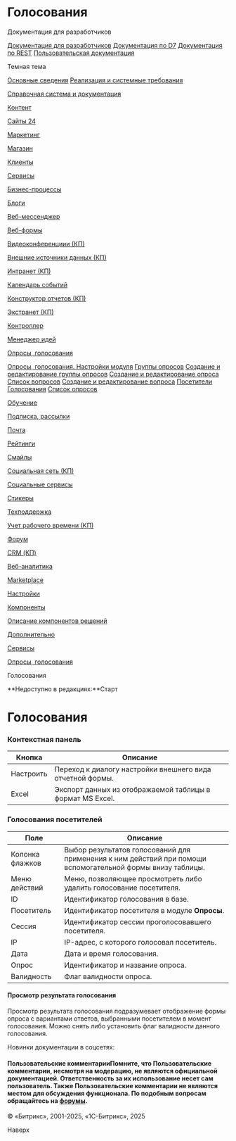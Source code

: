 # Голосования

Документация для разработчиков

[Документация для разработчиков](https://dev.1c-bitrix.ru/api_help/)
[Документация по D7](https://dev.1c-bitrix.ru/api_d7/)
[Документация по REST](https://dev.1c-bitrix.ru/rest_help/)
[Пользовательская документация](https://dev.1c-bitrix.ru/user_help/)

Темная тема

[Основные сведения](/user_help/index.php)
[Реализация и системные требования](/user_help/reqintro.php)

[Справочная система и документация](/user_help/help/index.php)

[Контент](/user_help/content/index.php)

[Сайты 24](/user_help/sites24/index.php)

[Маркетинг](/user_help/marketing/index.php)

[Магазин](/user_help/store/index.php)

[Клиенты](/user_help/clients/index.php)

[Сервисы](/user_help/service/index.php)

[Бизнес-процессы](/user_help/service/bizproc/index.php)

[Блоги](/user_help/service/blogs/index.php)

[Веб-мессенджер](/user_help/service/im/index.php)

[Веб-формы](/user_help/service/form/index.php)

[Видеоконференциии (КП)](/user_help/service/video/index.php)

[Внешние источники данных (КП)](/user_help/service/xdi/index.php)

[Интранет (КП)](/user_help/service/intranet/index.php)

[Календарь событий](/user_help/service/event_calendar/index.php)

[Конструктор отчетов (КП)](/user_help/service/report/index.php)

[Экстранет (КП)](/user_help/service/extranet/index.php)

[Контроллер](/user_help/service/controller/index.php)

[Менеджер идей](/user_help/service/idea/index.php)

[Опросы, голосования](/user_help/service/vote/index.php)

[Опросы, голосования. Настройки модуля](/user_help/service/vote/settings.php)
[Группы опросов](/user_help/service/vote/vote_channel_list.php)
[Создание и редактирование группы опросов](/user_help/service/vote/vote_channel_edit.php)
[Создание и редактирование опроса](/user_help/service/vote/vote_edit.php)
[Список вопросов](/user_help/service/vote/vote_question_list.php)
[Создание и редактирование вопроса](/user_help/service/vote/vote_question_edit.php)
[Посетители](/user_help/service/vote/vote_user_list.php)
[Голосования](/user_help/service/vote/vote_user_votes.php)
[Список опросов](/user_help/service/vote/vote_list.php)

[Обучение](/user_help/service/learning/index.php)

[Подписка, рассылки](/user_help/service/subscribe/index.php)

[Почта](/user_help/service/mail/index.php)

[Рейтинги](/user_help/service/rating/index.php)

[Смайлы](/user_help/service/smile/index.php)

[Социальная сеть (КП)](/user_help/service/socialnetwork/index.php)

[Социальные сервисы](/user_help/service/socialservices/index.php)

[Стикеры](/user_help/service/stickers/index.php)

[Техподдержка](/user_help/service/support/index.php)

[Учет рабочего времени (КП)](/user_help/service/timeman/index.php)

[Форум](/user_help/service/forum/index.php)

[CRM (КП)](/user_help/service/crm/index.php)

[Веб-аналитика](/user_help/statistic/index.php)

[Marketplace](/user_help/marketplace/index.php)

[Настройки](/user_help/settings/index.php)

[Компоненты](/user_help/components/index.php)

[Описание компонентов решений](/user_help/description_decisions/index.php)

[Дополнительно](/user_help/additional/index.php)

[Сервисы](/user_help/service/index.php)

[Опросы, голосования](/user_help/service/vote/index.php)

Голосования

**Недоступно в редакциях:**Старт

# Голосования

### Контекстная панель

| Кнопка | Описание |
| --- | --- |
| Настроить | Переход к диалогу настройки внешнего вида отчетной формы. |
| Excel | Экспорт данных из отображаемой таблицы в формат MS Excel. |

### Голосования посетителей

| Поле | Описание |
| --- | --- |
| Колонка флажков | Выбор результатов голосований для применения к ним действий при помощи вспомогательной формы внизу таблицы. |
| Меню действий | Меню, позволяющее просмотреть либо удалить голосование посетителя. |
| ID | Идентификатор голосования в базе. |
| Посетитель | Идентификатор посетителя в модуле **Опросы**. |
| Сессия | Идентификатор сессии проголосовавшего посетителя. |
| IP | IP-адрес, с которого голосовал посетитель. |
| Дата | Дата и время голосования. |
| Опрос | Идентификатор и название опроса. |
| Валидность | Флаг валидности опроса. |

#### Просмотр результата голосования

Просмотр результата голосования подразумевает отображение формы опроса с вариантами ответов, выбранными посетителем в момент голосования. Можно снять либо установить флаг валидности данного голосования.

Новинки документации в соцсетях:

#### Пользовательские комментарииПомните, что Пользовательские комментарии, несмотря на модерацию, не являются официальной документацией. Ответственность за их использование несет сам пользователь. Также Пользовательские комментарии не являются местом для обсуждения функционала. По подобным вопросам обращайтесь на [форумы](http://dev.1c-bitrix.ru/community/forums/group1/).

© «Битрикс», 2001-2025, «1С-Битрикс», 2025

Наверх